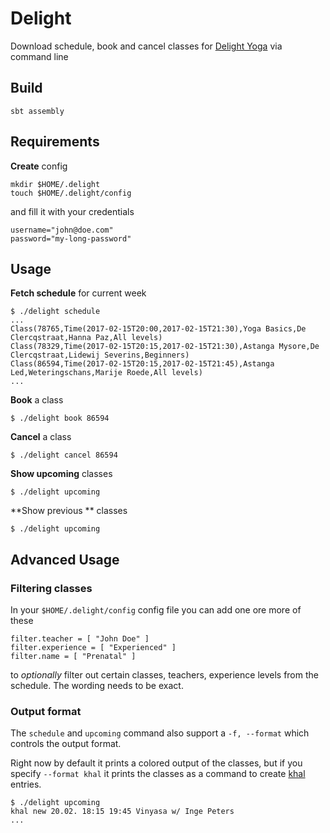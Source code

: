 # Delight

Download schedule, book and cancel classes for [Delight Yoga](https://delightyoga.com) via command line

## Build

```
sbt assembly
```

## Requirements

**Create** config

```
mkdir $HOME/.delight
touch $HOME/.delight/config
```

and fill it with your credentials

```
username="john@doe.com"
password="my-long-password"
```

## Usage

**Fetch schedule** for current week

```
$ ./delight schedule
...
Class(78765,Time(2017-02-15T20:00,2017-02-15T21:30),Yoga Basics,De Clercqstraat,Hanna Paz,All levels)
Class(78329,Time(2017-02-15T20:15,2017-02-15T21:30),Astanga Mysore,De Clercqstraat,Lidewij Severins,Beginners)
Class(86594,Time(2017-02-15T20:15,2017-02-15T21:45),Astanga Led,Weteringschans,Marije Roede,All levels)
...
```


**Book** a class

```
$ ./delight book 86594
```

**Cancel** a class

```
$ ./delight cancel 86594
```

**Show upcoming** classes

```
$ ./delight upcoming

```
**Show previous ** classes

```
$ ./delight upcoming
```

## Advanced Usage

### Filtering classes

In your `$HOME/.delight/config` config file you can add one ore more of these

```
filter.teacher = [ "John Doe" ]
filter.experience = [ "Experienced" ]
filter.name = [ "Prenatal" ]
```

to *optionally* filter out certain classes, teachers, experience levels from the schedule.
The wording needs to be exact.

### Output format

The `schedule` and `upcoming` command also support a `-f, --format` which
controls the output format.

Right now by default it prints a colored output of the classes, but if you
specify `--format khal` it prints the classes as a command to create [khal](https://github.com/pimutils/khal) entries.

```
$ ./delight upcoming
khal new 20.02. 18:15 19:45 Vinyasa w/ Inge Peters
...
```

